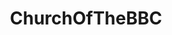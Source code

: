 ---
title: ChurchOfTheBBC
crosslinks:
- livven
- Pornstars_NSFW
- IWantToSuckCock
- BlackWorldOrder
- PornStarletHQ
- JavPreview
- GinaValentina
---